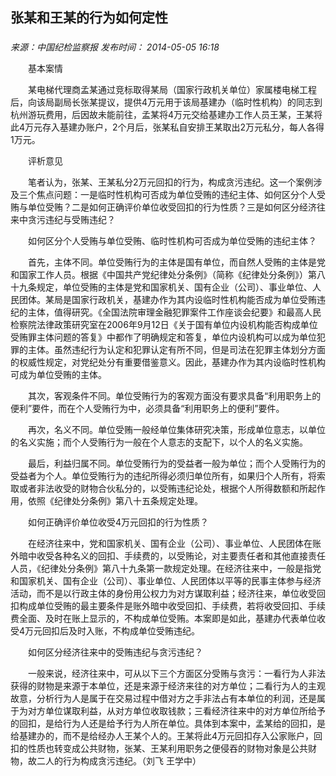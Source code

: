 ## 张某和王某的行为如何定性

### 

_来源：中国纪检监察报_ _发布时间： 2014-05-05 16:18_

　　基本案情

　　某电梯代理商孟某通过竞标取得某局（国家行政机关单位）家属楼电梯工程后，向该局副局长张某提议，提供4万元用于该局基建办（临时性机构）的同志到杭州游玩费用，后因故未能前往，孟某将4万元交给基建办工作人员王某，王某将此4万元存入基建办账户，2个月后，张某私自安排王某取出2万元私分，每人各得1万元。

　　评析意见

　　笔者认为，张某、王某私分2万元回扣的行为，构成贪污违纪。这一个案例涉及三个焦点问题：一是临时性机构可否成为单位受贿的违纪主体、如何区分个人受贿与单位受贿？二是如何正确评价单位收受回扣的行为性质？三是如何区分经济往来中贪污违纪与受贿违纪？

　　如何区分个人受贿与单位受贿、临时性机构可否成为单位受贿的违纪主体？

　　首先，主体不同。单位受贿行为的主体是国有单位，而自然人受贿的主体是党和国家工作人员。根据《中国共产党纪律处分条例》（简称《纪律处分条例》）第八十九条规定，单位受贿的主体是党和国家机关、国有企业（公司）、事业单位、人民团体。某局是国家行政机关，基建办作为其内设临时性机构能否成为单位受贿违纪的主体，值得研究。《全国法院审理金融犯罪案件工作座谈会纪要》和最高人民检察院法律政策研究室在2006年9月12日《关于国有单位内设机构能否构成单位受贿罪主体问题的答复》中都作了明确规定和答复，单位内设机构可以成为单位犯罪的主体。虽然违纪行为认定和犯罪认定有所不同，但是司法在犯罪主体划分方面的权威性规定，对党纪处分有重要借鉴意义。因此，基建办作为其内设临时性机构可成为单位受贿的主体。

　　其次，客观条件不同。单位受贿行为的客观方面没有要求具备“利用职务上的便利”要件，而在个人受贿行为中，必须具备“利用职务上的便利”要件。

　　再次，名义不同。单位受贿一般经单位集体研究决策，形成单位意志，以单位的名义实施；而个人受贿行为一般在个人意志的支配下，以个人的名义实施。

　　最后，利益归属不同。单位受贿行为的受益者一般为单位；而个人受贿行为的受益者为个人。单位受贿行为的违纪所得必须归单位所有，如果归个人所有，将索取或者非法收受的财物合伙私分的，以受贿违纪论处，根据个人所得数额和所起作用，依照《纪律处分条例》第八十五条规定处理。

　　如何正确评价单位收受4万元回扣的行为性质？

　　在经济往来中，党和国家机关、国有企业（公司）、事业单位、人民团体在账外暗中收受各种名义的回扣、手续费的，以受贿论，对主要责任者和其他直接责任人员，《纪律处分条例》第八十九条第一款规定处理。在经济往来中，一般是指党和国家机关、国有企业（公司）、事业单位、人民团体以平等的民事主体参与经济活动，而不是以行政主体的身份用公权力为对方谋取利益；经济往来，单位收受回扣构成单位受贿的最主要条件是账外暗中收受回扣、手续费，若将收受回扣、手续费全面、及时在账上显示的，不构成单位受贿。本案即是如此，基建办代表单位收受4万元回扣后及时入账，不构成单位受贿违纪。

　　如何区分经济往来中的受贿违纪与贪污违纪？

　　一般来说，经济往来中，可从以下三个方面区分受贿与贪污：一看行为人非法获得的财物是来源于本单位，还是来源于经济来往的对方单位；二看行为人的主观故意，分析行为人是属于在交易过程中借对方之手非法占有本单位的利润，还是属于为对方单位谋取利益，从对方单位收取钱款；三看经济往来中的对方单位所给予的回扣，是给行为人还是给予行为人所在单位。具体到本案中，孟某给的回扣，是给基建办的，而不是给经办人王某个人的。王某将此4万元回扣存入公家账户，回扣的性质也转变成公共财物，张某、王某利用职务之便侵吞的财物对象是公共财物，故二人的行为构成贪污违纪。（刘飞 王学中）
